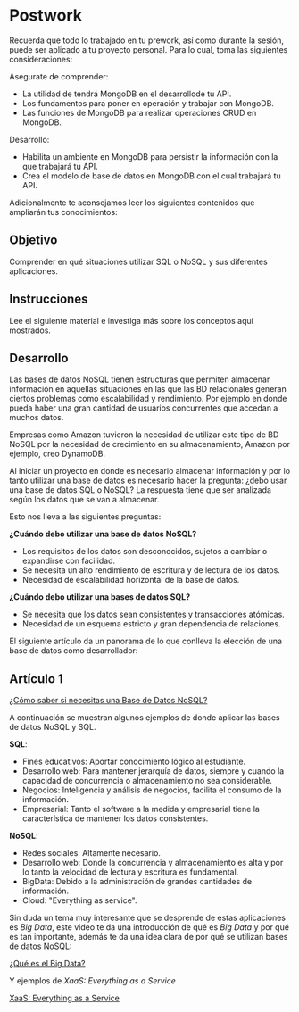 # Postwork

Recuerda que todo lo trabajado en tu prework, así como durante la sesión, puede ser aplicado a tu proyecto personal. Para lo cual, toma las siguientes consideraciones:

Asegurate de comprender:

- La utilidad de tendrá MongoDB en el desarrollode tu API.
- Los fundamentos para poner en operación y trabajar con MongoDB.
- Las funciones de MongoDB para realizar operaciones CRUD en MongoDB.

Desarrollo:

- Habilita un ambiente en MongoDB para persistir la información con la que trabajará tu API.
- Crea el modelo de base de datos en MongoDB con el cual trabajará tu API.

Adicionalmente te aconsejamos leer los siguientes contenidos que ampliarán tus conocimientos:

## Objetivo

Comprender en qué situaciones utilizar SQL o NoSQL y sus diferentes aplicaciones.

## Instrucciones

Lee el siguiente material e investiga más sobre los conceptos aquí mostrados.

## Desarrollo

Las bases de datos NoSQL tienen estructuras que permiten almacenar información en aquellas situaciones en las que las BD relacionales generan ciertos problemas como escalabilidad y rendimiento. Por ejemplo en donde pueda haber una gran cantidad de usuarios concurrentes que accedan a muchos datos.

Empresas como Amazon tuvieron la necesidad de utilizar este tipo de BD NoSQL por la necesidad de crecimiento en su almacenamiento, Amazon por ejemplo, creo DynamoDB.

Al iniciar un proyecto en donde es necesario almacenar información y por lo tanto utilizar una base de datos es necesario hacer la pregunta: ¿debo usar una base de datos SQL o NoSQL? La respuesta tiene que ser analizada según los datos que se van a almacenar.

Esto nos lleva a las siguientes preguntas:

**¿Cuándo debo utilizar una base de datos NoSQL?**

- Los requisitos de los datos son desconocidos, sujetos a cambiar o expandirse con facilidad.
- Se necesita un alto rendimiento de escritura y de lectura de los datos.
- Necesidad de escalabilidad horizontal de la base de datos.

**¿Cuándo debo utilizar una bases de datos SQL?**

- Se necesita que los datos sean consistentes y transacciones atómicas.
- Necesidad de un esquema estricto y gran dependencia de relaciones.

El siguiente artículo da un panorama de lo que conlleva la elección de una base de datos como desarrollador:

## Artículo 1

[¿Cómo saber si necesitas una Base de Datos NoSQL?](https://medium.com/@eugeniomendoza/c%C3%B3mo-saber-si-necesitas-una-base-de-datos-nosql-b6cfd5bb7d9b)

A continuación se muestran algunos ejemplos de donde aplicar las bases de datos NoSQL y SQL.

**SQL**:

- Fines educativos: Aportar conocimiento lógico al estudiante.
- Desarrollo web: Para mantener jerarquía de datos, siempre y cuando la capacidad de concurrencia o almacenamiento no sea considerable.
- Negocios: Inteligencia y análisis de negocios, facilita el consumo de la información.
- Empresarial: Tanto el software a la medida y empresarial tiene la característica de mantener los datos consistentes.

**NoSQL**:

- Redes sociales: Altamente necesario.
- Desarrollo web: Donde la concurrencia y almacenamiento es alta y por lo tanto la velocidad de lectura y escritura es fundamental.
- BigData: Debido a la administración de grandes cantidades de información.
- Cloud: "Everything as service".

Sin duda un tema muy interesante que se desprende de estas aplicaciones es *Big Data*, este video te da una introducción de qué es *Big Data* y por qué es tan importante, además te da una idea clara de por qué se utilizan bases de datos NoSQL:

[¿Qué es el Big Data?](https://youtu.be/M26iIqmqWkI)

Y ejemplos de *XaaS: Everything as a Service*

[XaaS: Everything as a Service](https://youtu.be/4G7u-wIpOvE)
